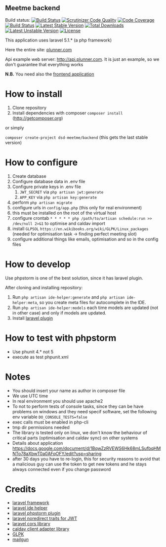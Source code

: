 ## Meetme backend
Build status: [![Build Status](https://travis-ci.org/dsd-meetme/backend.svg?branch=master)](https://travis-ci.org/dsd-meetme/backend) [![Scrutinizer Code Quality](https://scrutinizer-ci.com/g/dsd-meetme/backend/badges/quality-score.png?b=master)](https://scrutinizer-ci.com/g/dsd-meetme/backend/?branch=master) [![Code Coverage](https://scrutinizer-ci.com/g/dsd-meetme/backend/badges/coverage.png?b=master)](https://scrutinizer-ci.com/g/dsd-meetme/backend/?branch=master) [![Build Status](https://scrutinizer-ci.com/g/dsd-meetme/backend/badges/build.png?b=master)](https://scrutinizer-ci.com/g/dsd-meetme/backend/build-status/master) [![Latest Stable Version](https://poser.pugx.org/dsd-meetme/backend/v/stable)](https://packagist.org/packages/dsd-meetme/backend) [![Total Downloads](https://poser.pugx.org/dsd-meetme/backend/downloads)](https://packagist.org/packages/dsd-meetme/backend) [![Latest Unstable Version](https://poser.pugx.org/dsd-meetme/backend/v/unstable)](https://packagist.org/packages/dsd-meetme/backend) [![License](https://poser.pugx.org/dsd-meetme/backend/license)](https://packagist.org/packages/dsd-meetme/backend)


This application uses laravel 5.1.* (a php framework)

Here the entire site: [plunner.com](http://plunner.com)

Api example web server: http://api.plunner.com. It is just an example, so we don't guarantee that everything works

**N.B.** You need also the [frontend application](https://github.com/dsd-meetme/frontend)

# How to install

1. Clone repository
1. Install dependencies with composer `composer install` (http://getcomposer.org)

or simply

`composer create-project dsd-meetme/backend` (this gets the last stable version)

# How to configure

1. Create database
1. Configure database data in .env file
1. Configure private keys in .env file
    1. `JWT_SECRET` via `php artisan jwt:generate`
    1. `APP_KEY` via `php artisan key:generate `
1. perform `php artisan migrate`
1. configure urls in `config/app.php` (this only for real environment)
1. this must be installed on the root of the virtual host
1. configure crontab `* * * * * php /path/to/artisan schedule:run >> /dev/null 2>&1` to optimise and caldav import
1. install `GLPSOL` `https://en.wikibooks.org/wiki/GLPK/Linux_packages` (needed for optimisation task -> finding perfect meeting slot)
1. configure additional things like emails, optimisation and so in the config files

# How to develop
Use phpstorm is one of the best solution, since it has laravel plugin.

After cloning and installing repository:

1. Run `php artisan ide-helper:generate` and `php artisan ide-helper:meta`, so you create meta files for autocomplete in the IDE.
1. Run `php artisan ide-helper:models` each time models are updated (not in other case) and only if models are updated.
1. Install [laravel plugin](https://github.com/Haehnchen/idea-php-laravel-plugin)
 
# How to test with phpstorm
* Use phunit 4.* not 5
* execute as test phpunit.xml

# Notes
 * You should insert your name as author in composer file
 * We use UTC time
 * In real environment you should use apache2
 * To not to perform tests of console tasks, since they can be have problems on windows and they need specif software, set the following env variable `DO_CONSOLE_TESTS=false`
 * exec calls must be enabled in php-cli
 * tmp dir permissions needed
 * The library is tested only on linux, we don't know the behaviour of critical parts (optimisation and caldav sync) on other systems
 * Details about application https://docs.google.com/document/d/1BqwZzRVEWS6Hk68mLSufbqHMNTo78aXbwT0a0AFqOFY/edit?usp=sharing
 * after 30 days you have to re-login, this for security reasons to avoid that a malicious guy can use the token to get new tokens and he stays always connected even if you change password 


# Credits
* [laravel framework](http://laravel.com/)
* [laravel ide helper](https://github.com/barryvdh/laravel-ide-helper)
* [laravel phpstorm plugin](https://github.com/Haehnchen/idea-php-laravel-plugin)
* [laravel noredirect traits for JWT](https://github.com/thecsea/jwt-auth)
* [laravel cors library](https://github.com/barryvdh/laravel-cors)
* [caldav client adapter library](https://github.com/thecsea/caldav-client-adapter)
* [GLPK](https://www.gnu.org/software/glpk/)
* [mailgun](http://www.mailgun.com/)
